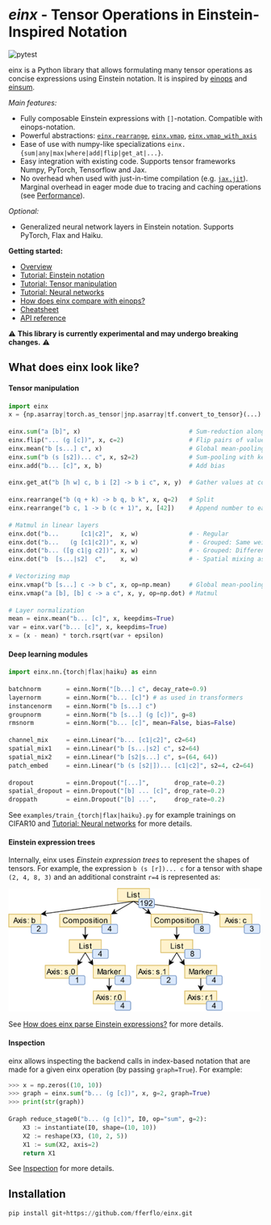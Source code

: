 # *einx* - Tensor Operations in Einstein-Inspired Notation

![pytest](https://github.com/fferflo/einx/actions/workflows/run_pytest.yml/badge.svg)

einx is a Python library that allows formulating many tensor operations as concise expressions using Einstein notation. It is inspired by [einops](https://github.com/arogozhnikov/einops) and [einsum](https://numpy.org/doc/stable/reference/generated/numpy.einsum.html).

*Main features:*

- Fully composable Einstein expressions with `[]`-notation. Compatible with einops-notation.
- Powerful abstractions: [`einx.rearrange`](https://einx.readthedocs.io/en/latest/api.html#einx.rearrange), [`einx.vmap`](https://einx.readthedocs.io/en/latest/api.html#einx.vmap), [`einx.vmap_with_axis`](https://einx.readthedocs.io/en/latest/api.html#einx.vmap_with_axis)
- Ease of use with numpy-like specializations `einx.{sum|any|max|where|add|flip|get_at|...}`.
- Easy integration with existing code. Supports tensor frameworks Numpy, PyTorch, Tensorflow and Jax.
- No overhead when used with just-in-time compilation (e.g. [`jax.jit`](https://jax.readthedocs.io/en/latest/jax-101/02-jitting.html)). Marginal overhead in eager mode due to tracing and caching operations (see [Performance](https://einx.readthedocs.io/en/latest/gettingstarted/performance.html)).

*Optional:*

- Generalized neural network layers in Einstein notation. Supports PyTorch, Flax and Haiku.

**Getting started:**

* [Overview](https://einx.readthedocs.io/en/latest/gettingstarted/overview.html)
* [Tutorial: Einstein notation](https://einx.readthedocs.io/en/latest/gettingstarted/einsteinnotation.html)
* [Tutorial: Tensor manipulation](https://einx.readthedocs.io/en/latest/gettingstarted/tensormanipulation.html)
* [Tutorial: Neural networks](https://einx.readthedocs.io/en/latest/gettingstarted/neuralnetworks.html)
* [How does einx compare with einops?](https://einx.readthedocs.io/en/latest/faq/einops.html)
* [Cheatsheet](https://einx.readthedocs.io/en/latest/gettingstarted/cheatsheet.html)
* [API reference](https://einx.readthedocs.io/en/latest/api.html)

:warning: **This library is currently experimental and may undergo breaking changes.** :warning:

## What does einx look like?

#### Tensor manipulation

```python
import einx
x = {np.asarray|torch.as_tensor|jnp.asarray|tf.convert_to_tensor}(...)

einx.sum("a [b]", x)                              # Sum-reduction along columns
einx.flip("... (g [c])", x, c=2)                  # Flip pairs of values along the last axis
einx.mean("b [s...] c", x)                        # Global mean-pooling
einx.sum("b (s [s2])... c", x, s2=2)              # Sum-pooling with kernel_size=stride=2
einx.add("b... [c]", x, b)                        # Add bias

einx.get_at("b [h w] c, b i [2] -> b i c", x, y)  # Gather values at coordinates

einx.rearrange("b (q + k) -> b q, b k", x, q=2)   # Split
einx.rearrange("b c, 1 -> b (c + 1)", x, [42])    # Append number to each channel

# Matmul in linear layers
einx.dot("b...      [c1|c2]",  x, w)              # - Regular
einx.dot("b...   (g [c1|c2])", x, w)              # - Grouped: Same weights per group
einx.dot("b... ([g c1|g c2])", x, w)              # - Grouped: Different weights per group
einx.dot("b  [s...|s2]  c",    x, w)              # - Spatial mixing as in MLP-mixer

# Vectorizing map
einx.vmap("b [s...] c -> b c", x, op=np.mean)     # Global mean-pooling
einx.vmap("a [b], [b] c -> a c", x, y, op=np.dot) # Matmul

# Layer normalization
mean = einx.mean("b... [c]", x, keepdims=True)
var = einx.var("b... [c]", x, keepdims=True)
x = (x - mean) * torch.rsqrt(var + epsilon)
```

#### Deep learning modules

```python
import einx.nn.{torch|flax|haiku} as einn

batchnorm       = einn.Norm("[b...] c", decay_rate=0.9)
layernorm       = einn.Norm("b... [c]") # as used in transformers
instancenorm    = einn.Norm("b [s...] c")
groupnorm       = einn.Norm("b [s...] (g [c])", g=8)
rmsnorm         = einn.Norm("b... [c]", mean=False, bias=False)

channel_mix     = einn.Linear("b... [c1|c2]", c2=64)
spatial_mix1    = einn.Linear("b [s...|s2] c", s2=64)
spatial_mix2    = einn.Linear("b [s2|s...] c", s=(64, 64))
patch_embed     = einn.Linear("b (s [s2|])... [c1|c2]", s2=4, c2=64)

dropout         = einn.Dropout("[...]",       drop_rate=0.2)
spatial_dropout = einn.Dropout("[b] ... [c]", drop_rate=0.2)
droppath        = einn.Dropout("[b] ...",     drop_rate=0.2)
```

See `examples/train_{torch|flax|haiku}.py` for example trainings on CIFAR10 and [Tutorial: Neural networks](https://einx.readthedocs.io/en/latest/gettingstarted/neuralnetworks.html) for more details.

#### Einstein expression trees

Internally, einx uses *Einstein expression trees* to represent the shapes of tensors. For example, the expression `b (s [r])... c` for a tensor with shape `(2, 4, 8, 3)` and an additional constraint `r=4` is represented as:

<img src="docs/source/images/stage3-tree.png" width="500"/>

See [How does einx parse Einstein expressions?](https://einx.readthedocs.io/en/latest/faq/solver.html) for more details.

#### Inspection

einx allows inspecting the backend calls in index-based notation that are made for a given einx operation (by passing `graph=True`). For example:

```python
>>> x = np.zeros((10, 10))
>>> graph = einx.sum("b... (g [c])", x, g=2, graph=True)
>>> print(str(graph))

Graph reduce_stage0("b... (g [c])", I0, op="sum", g=2):
    X3 := instantiate(I0, shape=(10, 10))
    X2 := reshape(X3, (10, 2, 5))
    X1 := sum(X2, axis=2)
    return X1
```

See [Inspection](https://einx.readthedocs.io/en/latest/gettingstarted/performance.html#inspecting-operations) for more details.

## Installation

```python
pip install git+https://github.com/fferflo/einx.git
```